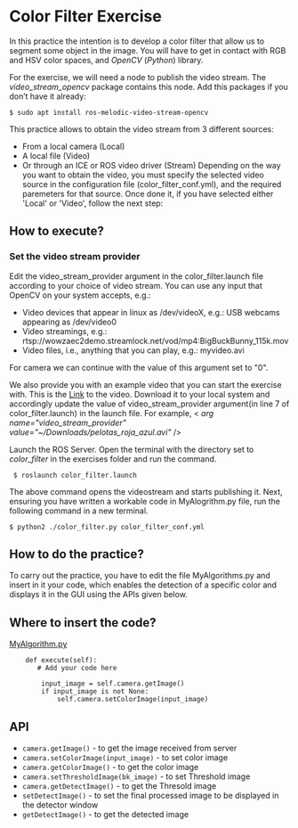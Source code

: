 # Color Filter Exercise
		
In this practice the intention is to develop a color filter that allow us to segment some object in the image. You will have to get in contact with RGB and HSV color spaces, and *OpenCV* (*Python*) library.

For the exercise, we will need a node to publish the video stream. The *video_stream_opencv* package contains this node.
Add this packages if you don’t have it already:

`$ sudo apt install ros-melodic-video-stream-opencv`

<!--
For the realization of the practice, you are provided of a framework written in python that collects the images and allows its visualization. These images will be collected through several specific videos for this practice (pelota_roja.avi and pelotas_roja_azul.avi), although you could use your own videos instead or even a camera.

If you want to find the optimum values for your filter (in order to segment a concrete object) you can launch in a terminal the colorTuner component as follows (remember to run cameraserver tool as shown in line 39):

`$ colorTuner color_tuner_conf.yml`
-->

This practice allows to obtain the video stream from 3 different sources:
- From a local camera (Local)
- A local file (Video)
- Or through an ICE or ROS video driver (Stream)
Depending on the way you want to obtain the video, you must specify the selected video
source in the configuration file (color_filter_conf.yml), and the required paremeters for that source. 
Once done it, if you have selected either 'Local' or 'Video', follow the next step:

## How to execute?
### Set the video stream provider
Edit the video_stream_provider argument in the color_filter.launch file according to your choice of video stream.
You can use any input that OpenCV on your system accepts, e.g.:
- Video devices that appear in linux as /dev/videoX, e.g.: USB webcams appearing as /dev/video0
- Video streamings, e.g.: rtsp://wowzaec2demo.streamlock.net/vod/mp4:BigBuckBunny_115k.mov
- Video files, i.e., anything that you can play, e.g.: myvideo.avi

For camera we can continue with the value of this argument set to "0".

We also provide you with an example video that you can start the exercise with. This is the [Link](http://wiki.jderobot.org/store/amartinflorido/uploads/curso/pelotas_roja_azul.avi) to the video. Download it to your local system and accordingly update the value of video_stream_provider argument(in line 7 of color_filter.launch) in the launch file. For example, < *arg name="video_stream_provider" value="~/Downloads/pelotas_roja_azul.avi"* />

Launch the ROS Server. Open the terminal with the directory set to *color_filter* in the exercises folder and run the command. 

` $ roslaunch color_filter.launch`

The above command opens the videostream and starts publishing it.
Next, ensuring you have written a workable code in MyAlogrithm.py file, run the following command in a new terminal.

`$ python2 ./color_filter.py color_filter_conf.yml`

<!--
If the selected video source is 'Stream', you must do the following:

First of all, ensure you have put the correct path in the configuraton file (cameraserver_conf.cfg) 
to the video over you want to apply the filter, and comment the line that access your local camera. This is:
```
[EXAMPLE]

CameraSrv.Camera.0.Uri = /home/username/Desktop/pelota_roja.avi
#CameraSrv.Camera.0.Uri=0
```

Once done it, in a terminal launch cameraserver component (ICE driver):
`$ cameraserver cameraserver_conf.cfg`

In other terminal launch the color_filter component:
`$ python2 ./color_filter.py color_filter_conf.yml`
-->

## How to do the practice?

To carry out the practice, you have to edit the file MyAlgorithms.py and insert in it your code, which enables the detection of a specific color and displays it in the GUI using the APIs given below.

## Where to insert the code?
[MyAlgorithm.py](MyAlgorithm.py)

```
    def execute(self):
       # Add your code here

        input_image = self.camera.getImage()
        if input_image is not None:
            self.camera.setColorImage(input_image)
```


## API
* `camera.getImage()` - to get the image received from server
* `camera.setColorImage(input_image)` - to set color image
* `camera.getColorImage()` - to get the color image
* `camera.setThresholdImage(bk_image)` - to set Threshold image
* `camera.getDetectImage()` - to get the Thresold image
* `setDetectImage()` - to set the final processed image to be displayed in the detector window 
* `getDetectImage()` - to get the detected image
